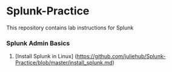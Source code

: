# Splunk-Practice
This repository contains lab instructions for Splunk

### Splunk Admin Basics
1. [Install Splunk in Linux] (https://github.com/juliehub/Splunk-Practice/blob/master/install_splunk.md)
